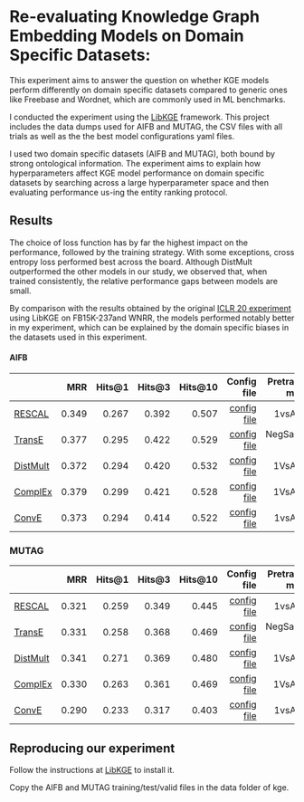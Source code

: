 # Re-evaluating Knowledge Graph Embedding Models on Domain Specific Datasets:

This experiment aims to answer the question on whether KGE models perform differently on domain specific datasets compared to generic ones like Freebase and Wordnet, which are commonly used in ML benchmarks.

I conducted the experiment using the [LibKGE](https://github.com/uma-pi1/kge) framework. This project includes the data dumps used for AIFB and MUTAG, the CSV files with all trials as well as the the best model configurations yaml files.

I used  two  domain  specific  datasets  (AIFB and  MUTAG),  both  bound  by  strong  ontological  information.  The experiment aims to  explain how hyperparameters affect KGE model performance on domain specific datasets by searching across a large hyperparameter space and then evaluating performance us-ing the entity ranking protocol.  

## Results
The choice of loss function has by far the highest impact on the performance, followed by the training strategy.  With some exceptions, cross entropy loss performed best across the board.  Although DistMult  outperformed  the  other  models  in  our  study,  we  observed  that,  when  trained consistently,  the  relative  performance  gaps  between  models  are  small. 

 By comparison with the results obtained by the original  [ICLR 20 experiment](https://github.com/uma-pi1/kge-iclr20) using LibKGE on FB15K-237and WNRR, the models performed notably better in my experiment, which can be explained by the domain specific biases in the datasets  used in this experiment.

#### AIFB

|                                                                                                       |   MRR | Hits@1 | Hits@3 | Hits@10 |                                                                                      Config file |                                                                              Pretrained model |
|-------------------------------------------------------------------------------------------------------|------:|-------:|-------:|--------:|-------------------------------------------------------------------------------------------------:|----------------------------------------------------------------------------------------------:|
| [RESCAL](http://www.icml-2011.org/papers/438_icmlpaper.pdf)                                           | 0.349 |  0.267 |  0.392 |   0.507 |   [config file](https://github.com/Vixci/bachelor/blob/master/best_models/aifb/aifb_aifb-rescal-config-checkpoint_best.yaml) |    1vsAll-kl |
| [TransE](https://papers.nips.cc/paper/5071-translating-embeddings-for-modeling-multi-relational-data) | 0.377 |  0.295 |  0.422 |   0.529 |   [config file](https://github.com/Vixci/bachelor/blob/master/best_models/aifb/aifb_aifb-transe-config-checkpoint_best.yaml) |   NegSamp-kl |
[DistMult](https://www.microsoft.com/en-us/research/wp-content/uploads/2016/02/ICLR2015_updated.pdf)  | 0.372 |  0.294 |  0.420 |   0.532 | [config file](https://github.com/Vixci/bachelor/blob/master/best_models/aifb/aifb_aifb-distmult-config-checkpoint_best.yaml) | 1VsAll-kl |
| [ComplEx](http://proceedings.mlr.press/v48/trouillon16.pdf)                                           | 0.379 |  0.299 |  0.421 |   0.528 |  [config file](https://github.com/Vixci/bachelor/blob/master/best_models/aifb/aifb_aifb-complex-config-checkpoint_best.yaml) |  1VsAll-kl |
| [ConvE](https://arxiv.org/abs/1707.01476)                                                             | 0.373 |  0.294 |  0.414 |   0.522 |    [config file](https://github.com/Vixci/bachelor/blob/master/best_models/aifb/aifb_aifb-conve-config-checkpoint_best.yaml) |     1vsAll-kl |

### MUTAG

|                                                                                                       |   MRR | Hits@1 | Hits@3 | Hits@10 |                                                                                      Config file |                                                                              Pretrained model |
|-------------------------------------------------------------------------------------------------------|------:|-------:|-------:|--------:|-------------------------------------------------------------------------------------------------:|----------------------------------------------------------------------------------------------:|
| [RESCAL](http://www.icml-2011.org/papers/438_icmlpaper.pdf)                                           | 0.321 |  0.259 |  0.349 |   0.445 |   [config file](https://github.com/Vixci/bachelor/blob/master/best_models/aifb/aifb_aifb-rescal-config-checkpoint_best.yaml) |    1vsAll-kl |
| [TransE](https://papers.nips.cc/paper/5071-translating-embeddings-for-modeling-multi-relational-data) | 0.331 |  0.258 |  0.368 |   0.469 |   [config file](https://github.com/Vixci/bachelor/blob/master/best_models/aifb/aifb_aifb-transe-config-checkpoint_best.yaml) |   NegSamp-kl |
[DistMult](https://www.microsoft.com/en-us/research/wp-content/uploads/2016/02/ICLR2015_updated.pdf)  | 0.341 |  0.271 |  0.369 |   0.480 | [config file](https://github.com/Vixci/bachelor/blob/master/best_models/aifb/aifb_aifb-distmult-config-checkpoint_best.yaml) | 1VsAll-kl |
| [ComplEx](http://proceedings.mlr.press/v48/trouillon16.pdf)                                           | 0.330 |  0.263 |  0.361 |   0.469 |  [config file](https://github.com/Vixci/bachelor/blob/master/best_models/aifb/aifb_aifb-complex-config-checkpoint_best.yaml) |  1VsAll-kl |
| [ConvE](https://arxiv.org/abs/1707.01476)                                                             | 0.290 |  0.233 |  0.317 |   0.403 |    [config file](https://github.com/Vixci/bachelor/blob/master/best_models/aifb/aifb_aifb-conve-config-checkpoint_best.yaml) |     1vsAll-kl |

## Reproducing our experiment
Follow the instructions at [LibKGE](https://github.com/uma-pi1/kge) to install it.

Copy the AIFB and MUTAG training/test/valid files in the data folder of kge.
